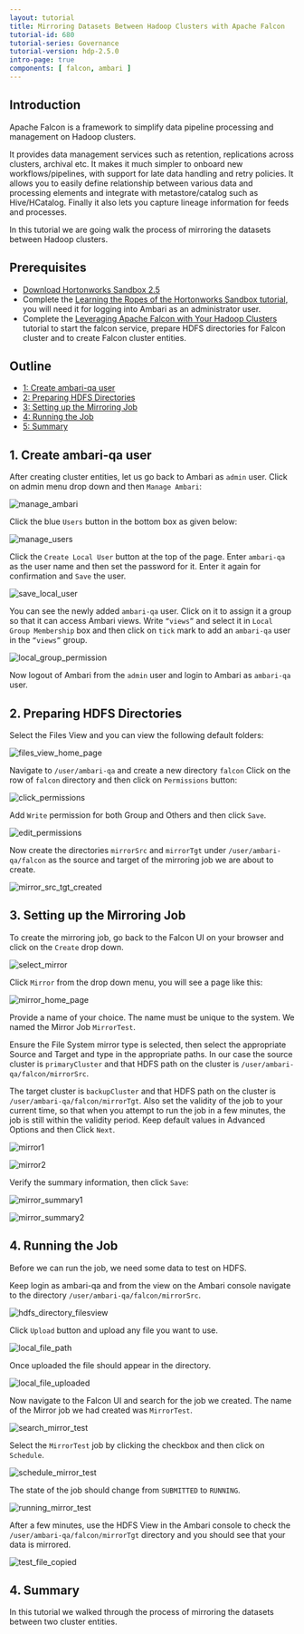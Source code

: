 ```yaml
---
layout: tutorial
title: Mirroring Datasets Between Hadoop Clusters with Apache Falcon
tutorial-id: 680
tutorial-series: Governance
tutorial-version: hdp-2.5.0
intro-page: true
components: [ falcon, ambari ]
---
```


## Introduction

Apache Falcon is a framework to simplify data pipeline processing and management on Hadoop clusters.

It provides data management services such as retention, replications across clusters, archival etc. It makes it much simpler to onboard new workflows/pipelines, with support for late data handling and retry policies. It allows you to easily define relationship between various data and processing elements and integrate with metastore/catalog such as Hive/HCatalog. Finally it also lets you capture lineage information for feeds and processes.

In this tutorial we are going walk the process of mirroring the datasets between Hadoop clusters.

## Prerequisites

- [Download Hortonworks Sandbox 2.5](http://hortonworks.com/downloads/#sandbox)
- Complete the [Learning the Ropes of the Hortonworks Sandbox tutorial,](http://hortonworks.com/hadoop-tutorial/learning-the-ropes-of-the-hortonworks-sandbox/) you will need it for logging into Ambari as an administrator user.
- Complete the [Leveraging Apache Falcon with Your Hadoop Clusters](https://github.com/hortonworks/tutorials-future/blob/master/tutorials/hortonworks/create-falcon-cluster-hdp2.5/tutorial.md) tutorial to start the falcon service, prepare HDFS directories for Falcon cluster and to create Falcon cluster entities.

## Outline
- [1: Create ambari-qa user](#create-ambari-qa-user)
- [2: Preparing HDFS Directories](#preparing-hdfs-directories)
- [3: Setting up the Mirroring Job](#setting-up-mirroring-job)
- [4: Running the Job](#running-job)
- [5: Summary](#summary)

## 1. Create ambari-qa user <a id="create-ambari-qa-user"></a>

After creating cluster entities, let us go back to Ambari as `admin` user. Click on admin menu drop down and then `Manage Ambari`:

![manage_ambari](/assets/mirroring-datasets-using-falcon-hdp2.5/manage_ambari.png)

Click the blue `Users` button in the bottom box as given below:

![manage_users](/assets/mirroring-datasets-using-falcon-hdp2.5/manage_users.png)

Click the `Create Local User` button at the top of the page. Enter `ambari-qa` as the user name and then set the password for it. Enter it again for confirmation and `Save` the user.

![save_local_user](/assets/mirroring-datasets-using-falcon-hdp2.5/save_local_user.png)

You can see the newly added `ambari-qa` user. Click on it to assign it a group so that it can access Ambari views.
Write `“views”` and select it in `Local Group Membership`  box and then click on `tick` mark to add an `ambari-qa` user in the `“views”` group.

![local_group_permission](/assets/mirroring-datasets-using-falcon-hdp2.5/local_group_permission.png)

Now logout of Ambari from the `admin` user and login to Ambari as `ambari-qa` user.

## 2. Preparing HDFS Directories <a id="preparing-hdfs-directories"></a>

Select the Files View and you can view the following default folders:

![files_view_home_page](/assets/mirroring-datasets-using-falcon-hdp2.5/files_view_home_page.png)

Navigate to `/user/ambari-qa` and create a new directory `falcon`
Click on the row of `falcon` directory and then click on `Permissions` button:

![click_permissions](/assets/mirroring-datasets-using-falcon-hdp2.5/click_permissions.png)

Add `Write` permission for both Group and Others and then click `Save`.

![edit_permissions](/assets/mirroring-datasets-using-falcon-hdp2.5/edit_permissions.png)

Now create the directories `mirrorSrc` and `mirrorTgt` under `/user/ambari-qa/falcon` as the source and target of the mirroring job we are about to create.

![mirror_src_tgt_created](/assets/mirroring-datasets-using-falcon-hdp2.5/mirror_src_tgt_created.png)
<!---
After creating cluster entities, let’s go back to the SSH terminal, switch the user to `root` and then to `ambari-qa`:  

~~~
hadoop fs -mkdir /user/ambari-qa/falcon
hadoop fs -mkdir /user/ambari-qa/falcon/mirrorSrc
hadoop fs -mkdir /user/ambari-qa/falcon/mirrorTgt
~~~

![creatingMirrorDirectories](/assets/mirroring-datasets-using-falcon-hdp2.5/creatingMirrorDirectories.png)

Now we need to set permissions to allow access. You must be logged in as the owner of the directory `/user/ambari-qa/falcon/`

~~~bash
hadoop fs -chmod -R 777 /user/ambari-qa/falcon
~~~

![givingPermission](/assets/mirroring-datasets-using-falcon-hdp2.5/givingPermission.png)

-->

## 3. Setting up the Mirroring Job <a id="setting-up-mirroring-job"></a>

To create the mirroring job, go back to the Falcon UI on your browser and click on the `Create` drop down.

![select_mirror](/assets/mirroring-datasets-using-falcon-hdp2.5/select_mirror.png)

Click `Mirror` from the drop down menu, you will see a page like this:

![mirror_home_page](/assets/mirroring-datasets-using-falcon-hdp2.5/mirror_home_page.png)

Provide a name of your choice. The name must be unique to the system. We named the Mirror Job `MirrorTest`.

Ensure the File System mirror type is selected, then select the appropriate Source and Target and type in the appropriate paths. In our case the source cluster is `primaryCluster` and that HDFS path on the cluster is `/user/ambari-qa/falcon/mirrorSrc`.

The target cluster is `backupCluster` and that HDFS path on the cluster is `/user/ambari-qa/falcon/mirrorTgt`.
Also set the validity of the job to your current time, so that when you attempt to run the job in a few minutes, the job is still within the validity period. Keep default values in Advanced Options and then Click `Next`.

![mirror1](/assets/mirroring-datasets-using-falcon-hdp2.5/mirror1.png)

![mirror2](/assets/mirroring-datasets-using-falcon-hdp2.5/mirror2.png)

Verify the summary information, then click `Save`:

![mirror_summary1](/assets/mirroring-datasets-using-falcon-hdp2.5/mirror_summary1.png)

![mirror_summary2](/assets/mirroring-datasets-using-falcon-hdp2.5/mirror_summary2.png)

## 4. Running the Job <a id="running-job"></a>

Before we can run the job, we need some data to test on HDFS. 
<!---Let’s give us permission to upload some data using the HDFS View in Ambari.

~~~
su - root

su hdfs

hadoop fs -chmod -R 775 /user/ambari-qa
~~~

Open Ambari from your browser at port 8080.
Then launch the HDFS view from the top right hand corner.
-->
Keep login as ambari-qa and from the view on the Ambari console navigate to the directory `/user/ambari-qa/falcon/mirrorSrc`.

![hdfs_directory_filesview](/assets/mirroring-datasets-using-falcon-hdp2.5/hdfs_directory_filesview.png)

Click `Upload` button and upload any file you want to use.

![local_file_path](/assets/mirroring-datasets-using-falcon-hdp2.5/local_file_path.png)

Once uploaded the file should appear in the directory.

![local_file_uploaded](/assets/mirroring-datasets-using-falcon-hdp2.5/local_file_uploaded.png)

Now navigate to the Falcon UI and search for the job we created. The name of the Mirror job we had created was `MirrorTest`.

![search_mirror_test](/assets/mirroring-datasets-using-falcon-hdp2.5/search_mirror_test.png)

Select the `MirrorTest` job by clicking the checkbox and then click on `Schedule`.

![schedule_mirror_test](/assets/mirroring-datasets-using-falcon-hdp2.5/schedule_mirror_test.png)

The state of the job should change from `SUBMITTED` to `RUNNING`.

![running_mirror_test](/assets/mirroring-datasets-using-falcon-hdp2.5/running_mirror_test.png)

After a few minutes, use the HDFS View in the Ambari console to check the `/user/ambari-qa/falcon/mirrorTgt` directory and you should see that  your data is mirrored.

![test_file_copied](/assets/mirroring-datasets-using-falcon-hdp2.5/test_file_copied.png)

## 4. Summary <a id="summary"></a>

In this tutorial we walked through the process of mirroring the datasets between two cluster entities.
